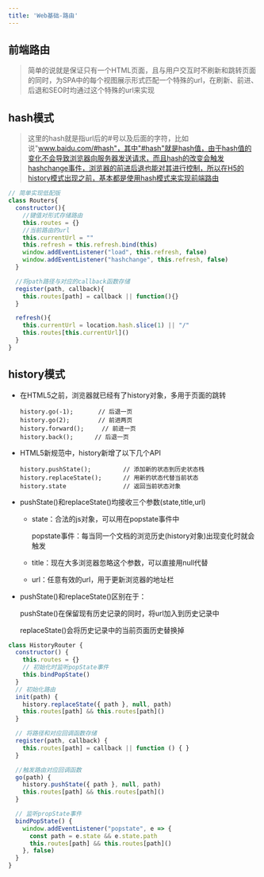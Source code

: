 ```yaml
---
title: 'Web基础-路由'
---
```


## 前端路由

> 简单的说就是保证只有一个HTML页面，且与用户交互时不刷新和跳转页面的同时，为SPA中的每个视图展示形式匹配一个特殊的url，在刷新、前进、后退和SEO时均通过这个特殊的url来实现

## hash模式

> 这里的hash就是指url后的#号以及后面的字符，比如说"www.baidu.com/#hash"，其中"#hash"就是hash值，由于hash值的变化不会导致浏览器向服务器发送请求，而且hash的改变会触发hashchange事件，浏览器的前进后退也能对其进行控制，所以在H5的history模式出现之前，基本都是使用hash模式来实现前端路由

```js
// 简单实现低配版
class Routers{
  constructor(){
    //键值对形式存储路由
    this.routes = {}
    //当前路由的url
    this.currentUrl = ""
    this.refresh = this.refresh.bind(this)
    window.addEventListener("load", this.refresh, false)
    window.addEventListener("hashchange", this.refresh, false)
  }

  //将path路径与对应的callback函数存储
  register(path, callback){
    this.routes[path] = callback || function(){}
  }

  refresh(){
    this.currentUrl = location.hash.slice(1) || "/"
    this.routes[this.currentUrl]()
  }
}
```

## history模式

- 在HTML5之前，浏览器就已经有了history对象，多用于页面的跳转

  ```
  history.go(-1);       // 后退一页
  history.go(2);        // 前进两页
  history.forward();     // 前进一页
  history.back();      // 后退一页
  ```

- HTML5新规范中，history新增了以下几个API

  ```
  history.pushState();         // 添加新的状态到历史状态栈
  history.replaceState();      // 用新的状态代替当前状态
  history.state                // 返回当前状态对象
  ```

- pushState()和replaceState()均接收三个参数(state,title,url)

  - state：合法的js对象，可以用在popstate事件中

    popstate事件：每当同一个文档的浏览历史(history对象)出现变化时就会触发

  - title：现在大多浏览器忽略这个参数，可以直接用null代替

  - url：任意有效的url，用于更新浏览器的地址栏

- pushState()和replaceState()区别在于：

  pushState()在保留现有历史记录的同时，将url加入到历史记录中

  replaceState()会将历史记录中的当前页面历史替换掉

```js
class HistoryRouter {
  constructor() {
    this.routes = {}
    // 初始化时监听popState事件
    this.bindPopState()
  }
  // 初始化路由
  init(path) {
    history.replaceState({ path }, null, path)
    this.routes[path] && this.routes[path]()
  }

  // 将路径和对应回调函数存储
  register(path, callback) {
    this.routes[path] = callback || function () { }
  }

  //触发路由对应回调函数
  go(path) {
    history.pushState({ path }, null, path)
    this.routes[path] && this.routes[path]()
  }

  // 监听propState事件
  bindPopState() {
    window.addEventListener("popstate", e => {
      const path = e.state && e.state.path
      this.routes[path] && this.routes[path]()
    }, false)
  }
}
```

